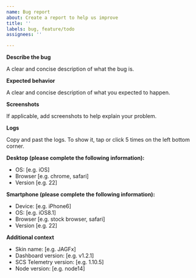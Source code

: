```yaml
---
name: Bug report
about: Create a report to help us improve
title: ''
labels: bug, feature/todo
assignees: ''

---
```


**Describe the bug**

A clear and concise description of what the bug is.

**Expected behavior**

A clear and concise description of what you expected to happen.

**Screenshots**

If applicable, add screenshots to help explain your problem.

**Logs**

Copy and past the logs. To show it, tap or click 5 times on the left bottom corner.

**Desktop (please complete the following information):**

 - OS: [e.g. iOS]
 - Browser [e.g. chrome, safari]
 - Version [e.g. 22]

**Smartphone (please complete the following information):**

 - Device: [e.g. iPhone6]
 - OS: [e.g. iOS8.1]
 - Browser [e.g. stock browser, safari]
 - Version [e.g. 22]

**Additional context**

- Skin name: [e.g. JAGFx]
- Dashboard version: [e.g. v1.2.1]
- SCS Telemetry version: [e.g. 1.10.5]
- Node version: [e.g. node14]
